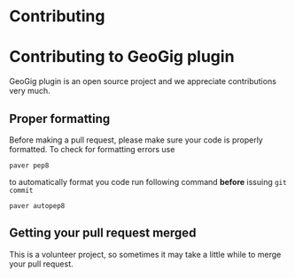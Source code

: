Contributing
============

Contributing to GeoGig plugin
=============================

GeoGig plugin is an open source project and we appreciate contributions very
much.

Proper formatting
-----------------

Before making a pull request, please make sure your code is properly formatted.
To check for formatting errors use

    paver pep8

to automatically format you code run following command **before** issuing
`git commit`

    paver autopep8

Getting your pull request merged
--------------------------------

This is a volunteer project, so sometimes it may take a little while to merge
your pull request.
